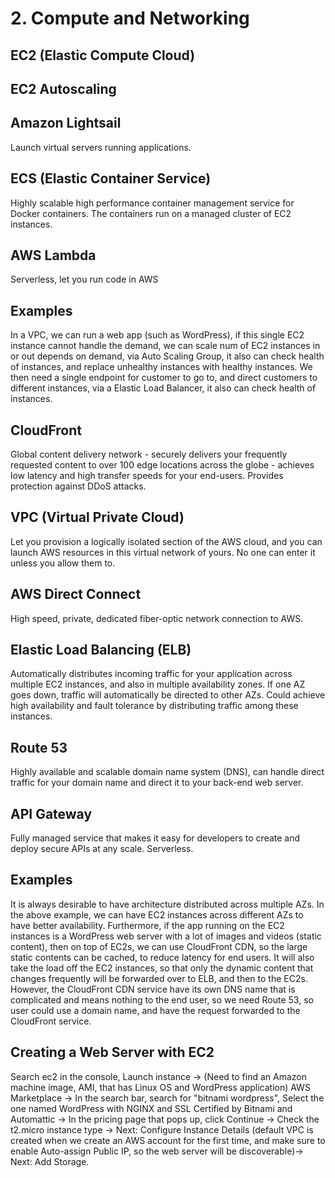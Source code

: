 # 2. Compute and Networking
## EC2 (Elastic Compute Cloud)

## EC2 Autoscaling

## Amazon Lightsail
Launch virtual servers running applications. 

## ECS (Elastic Container Service)
Highly scalable high performance container management service for Docker containers. The containers run on a managed cluster of EC2 instances. 

## AWS Lambda
Serverless, let you run code in AWS

## Examples
In a VPC, we can run a web app (such as WordPress), if this single EC2 instance cannot handle the demand, we can scale num of EC2 instances in or out depends on demand, via Auto Scaling Group, it also can check health of instances, and replace unhealthy instances with healthy instances. We then need a single endpoint for customer to go to, and direct customers to different instances, via a Elastic Load Balancer, it also can check health of instances. 

## CloudFront
Global content delivery network - securely delivers your frequently requested content to over 100 edge locations across the globe - achieves low latency and high transfer speeds for your end-users. Provides protection against DDoS attacks. 

## VPC (Virtual Private Cloud)
Let you provision a logically isolated section of the AWS cloud, and you can launch AWS resources in this virtual network of yours. No one can enter it unless you allow them to. 

## AWS Direct Connect
High speed, private, dedicated fiber-optic network connection to AWS. 

## Elastic Load Balancing (ELB)
Automatically distributes incoming traffic for your application across multiple EC2 instances, and also in multiple availability zones. If one AZ goes down, traffic will automatically be directed to other AZs. Could achieve high availability and fault tolerance by distributing traffic among these instances. 

## Route 53
Highly available and scalable domain name system (DNS), can handle direct traffic for your domain name and direct it to your back-end web server. 

## API Gateway
Fully managed service that makes it easy for developers to create and deploy secure APIs at any scale. Serverless. 

## Examples
It is always desirable to have architecture distributed across multiple AZs. In the above example, we can have EC2 instances across different AZs to have better availability. Furthermore, if the app running on the EC2 instances is a WordPress web server with a lot of images and videos (static content), then on top of EC2s, we can use CloudFront CDN, so the large static contents can be cached, to reduce latency for end users. It will also take the load off the EC2 instances, so that only the dynamic content that changes frequently will be forwarded over to ELB, and then to the EC2s. However, the CloudFront CDN service have its own DNS name that is complicated and means nothing to the end user, so we need Route 53, so user could use a domain name, and have the request forwarded to the CloudFront service. 

## Creating a Web Server with EC2
Search ec2 in the console, Launch instance -> (Need to find an Amazon machine image, AMI, that has Linux OS and WordPress application) AWS Marketplace -> In the search bar, search for "bitnami wordpress", Select the one named WordPress with NGINX and SSL Certified by Bitnami and Automattic -> In the pricing page that pops up, click Continue -> Check the t2.micro instance type -> Next: Configure Instance Details (default VPC is created when we create an AWS account for the first time, and make sure to enable Auto-assign Public IP, so the web server will be discoverable)-> Next: Add Storage. 









